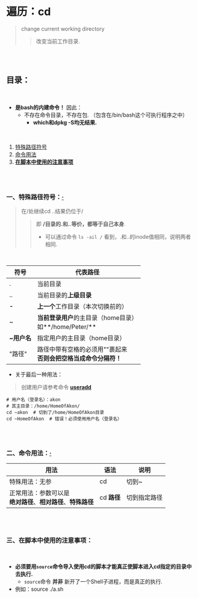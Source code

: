 # 遍历：cd
> change current working directory
>
>> 改变当前工作目录.

<br><br>

## 目录：

<br>

- **是bash的内建命令！** 因此：
   - 不存在命令目录，不存在包. （包含在/bin/bash这个可执行程序之中）
      - **which和dpkg -S均无结果.**

<br>

1. [特殊路径符号](#一特殊路径符号)
2. [命令用法](#二命令用法)
3. [**在脚本中使用的注意事项**]()

<br><br>

### 一、特殊路径符号：[·](#目录)
> 在/处继续cd ..结果仍位于/
>
>> 即 **/目录的.和..等价，都等于自己本身**.
>>
>> - 可以通过命令 `ls -ail /` 看到，.和..的inode值相同，说明两者相同.

<br>

| 符号 | 代表路径 |
| --- | --- |
| . | 当前目录 |
| .. | 当前目录的**上级目录** |
| **-** | **上一个**工作目录（本次切换前的）|
| ~ | **当前登录用户**的主目录（home目录）<br>如**/home/Peter/** |
| **~用户名** | 指定用户的主目录（home目录）|
| "路径" | 路径中带有空格的必须用""裹起来<br>**否则会把空格当成命令分隔符！**|

- 关于最后一种用法：

> 创建用户请参考命令 [**useradd**]()

```shell
# 用户名（登录名）：akon
# 其主目录：/home/HomeOfAkon/
cd ~akon  # 切到了/home/HomeOfAkon目录
cd ~HomeOfAkon  # 错误！必须使用用户名（登录名）
```

<br><br>

### 二、命令用法：[·](#目录)

| 用法 | 语法 | 说明 |
| --- | --- | --- |
| 特殊用法：无参 | cd | 切到~ |
| 正常用法：参数可以是<br>**绝对路径**、**相对路径**、**特殊路径** | cd **路径** | 切到指定路径 |

<br><br>

### 三、在脚本中使用的注意事项：

<br>

- **必须要用`source`命令导入使用cd的脚本才能真正使脚本进入cd指定的目录中去执行.**
   - `source`命令 **并非** 新开了一个Shell子进程，而是真正的执行.
- 例如：source ./a.sh
